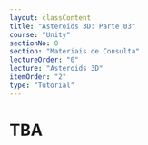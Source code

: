 ```yaml
---
layout: classContent
title: "Asteroids 3D: Parte 03"
course: "Unity"
sectionNo: 0
section: "Materiais de Consulta"
lectureOrder: "0"
lecture: "Asteroids 3D"
itemOrder: "2"
type: "Tutorial"
---
```


# TBA